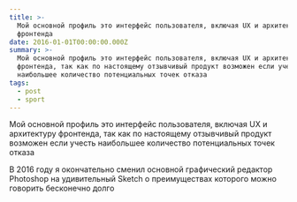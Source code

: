 ```yaml
---
title: >-
  Мой основной профиль это интерфейс пользователя, включая UX и архитектуру 
  фронтенда
date: 2016-01-01T00:00:00.000Z
summary: >-
  Мой основной профиль это интерфейс пользователя, включая UX и архитектуру 
  фронтенда, так как по настоящему отзывчивый продукт возможен если учесть
  наибольшее количество потенциальных точек отказа
tags:
  - post
  - sport
---
```

Мой основной профиль это интерфейс пользователя, включая UX и архитектуру  фронтенда, так как по настоящему отзывчивый продукт возможен если учесть наибольшее количество потенциальных точек отказа

В 2016 году я окончательно сменил основной графический редактор Photoshop на удивительный Sketch о преимуществах которого можно говорить бесконечно долго
